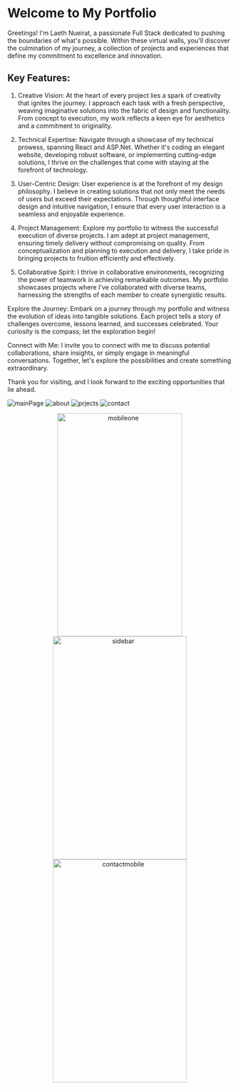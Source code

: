 # Welcome to My Portfolio

Greetings! I'm Laeth Nueirat, a passionate Full Stack dedicated to pushing the boundaries of what's possible. Within these virtual walls, you'll discover the culmination of my journey, a collection of projects and experiences that define my commitment to excellence and innovation.


## Key Features:
1. Creative Vision:
At the heart of every project lies a spark of creativity that ignites the journey. I approach each task with a fresh perspective, weaving imaginative solutions into the fabric of design and functionality. From concept to execution, my work reflects a keen eye for aesthetics and a commitment to originality.

2. Technical Expertise:
Navigate through a showcase of my technical prowess, spanning React and ASP.Net. Whether it's coding an elegant website, developing robust software, or implementing cutting-edge solutions, I thrive on the challenges that come with staying at the forefront of technology.

3. User-Centric Design:
User experience is at the forefront of my design philosophy. I believe in creating solutions that not only meet the needs of users but exceed their expectations. Through thoughtful interface design and intuitive navigation, I ensure that every user interaction is a seamless and enjoyable experience.

4. Project Management:
Explore my portfolio to witness the successful execution of diverse projects. I am adept at project management, ensuring timely delivery without compromising on quality. From conceptualization and planning to execution and delivery, I take pride in bringing projects to fruition efficiently and effectively.

5. Collaborative Spirit:
I thrive in collaborative environments, recognizing the power of teamwork in achieving remarkable outcomes. My portfolio showcases projects where I've collaborated with diverse teams, harnessing the strengths of each member to create synergistic results.


Explore the Journey:
Embark on a journey through my portfolio and witness the evolution of ideas into tangible solutions. Each project tells a story of challenges overcome, lessons learned, and successes celebrated. Your curiosity is the compass; let the exploration begin!

Connect with Me:
I invite you to connect with me to discuss potential collaborations, share insights, or simply engage in meaningful conversations. Together, let's explore the possibilities and create something extraordinary.

Thank you for visiting, and I look forward to the exciting opportunities that lie ahead.



![mainPage](https://github.com/laeth0/Laeth-PortFolio/assets/119698773/df766f26-c77d-4365-a200-ffef20c03dd3)
![about](https://github.com/laeth0/Laeth-PortFolio/assets/119698773/d20dfc61-54ca-4ff3-8f15-ec0c302c3acb)
![prjects](https://github.com/laeth0/Laeth-PortFolio/assets/119698773/d63944db-b3d4-4ff4-bfcc-a674bffc0d77)
![contact](https://github.com/laeth0/Laeth-PortFolio/assets/119698773/85bb4a2f-2b1f-4a6e-94ad-dbd1839acbf6)
<div align="center">
  <img width="280" height="500" src="https://github.com/laeth0/Laeth-PortFolio/assets/119698773/20c71102-6353-4e9a-af0c-2b920f52b75e" alt="mobileone" />
  <img width="300" height="500" src="https://github.com/laeth0/Laeth-PortFolio/assets/119698773/c39918f5-726e-4e0c-9337-fc3981b6d9e8" alt="sidebar" />
  <img width="300" height="500" src="https://github.com/laeth0/Laeth-PortFolio/assets/119698773/70b8875b-64e4-44bc-b51c-aa411451fdc0" alt="contactmobile" />
</div>
